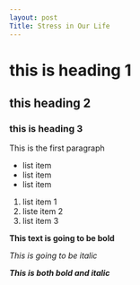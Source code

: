 ```yaml
---
layout: post
Title: Stress in Our Life
---
```


# this is heading 1
## this heading 2
### this is heading 3

This is the first paragraph

- list item
- list item
- list item

1. list item 1
2. liste item 2
3. list item 3

**This text is going to be bold**

*This is going to be italic*

___This is both bold and italic___

